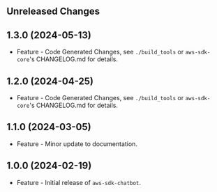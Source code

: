 Unreleased Changes
------------------

1.3.0 (2024-05-13)
------------------

* Feature - Code Generated Changes, see `./build_tools` or `aws-sdk-core`'s CHANGELOG.md for details.

1.2.0 (2024-04-25)
------------------

* Feature - Code Generated Changes, see `./build_tools` or `aws-sdk-core`'s CHANGELOG.md for details.

1.1.0 (2024-03-05)
------------------

* Feature - Minor update to documentation.

1.0.0 (2024-02-19)
------------------

* Feature - Initial release of `aws-sdk-chatbot`.

